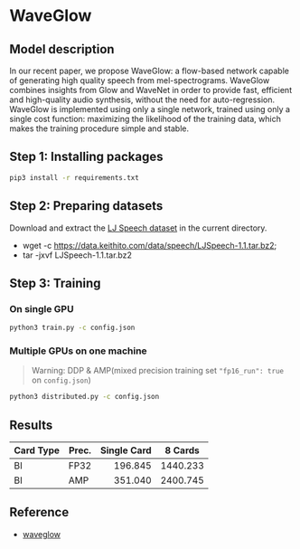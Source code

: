 # WaveGlow

## Model description

In our recent paper, we propose WaveGlow: a flow-based network capable of generating high quality speech from
mel-spectrograms. WaveGlow combines insights from Glow and WaveNet in order to provide fast, efficient and high-quality
audio synthesis, without the need for auto-regression. WaveGlow is implemented using only a single network, trained
using only a single cost function: maximizing the likelihood of the training data, which makes the training procedure
simple and stable.

## Step 1: Installing packages

```sh
pip3 install -r requirements.txt 
```

## Step 2: Preparing datasets

Download and extract the [LJ Speech dataset](https://keithito.com/LJ-Speech-Dataset/) in the current directory.

- wget -c <https://data.keithito.com/data/speech/LJSpeech-1.1.tar.bz2>;
- tar -jxvf LJSpeech-1.1.tar.bz2

## Step 3: Training

### On single GPU

```sh
python3 train.py -c config.json
```

### Multiple GPUs on one machine

> Warning: DDP & AMP(mixed precision training set `"fp16_run": true` on `config.json`)

```sh
python3 distributed.py -c config.json
```

## Results

| Card Type | Prec. | Single Card | 8 Cards  |
|-----------|-------|------------:|:--------:|
| BI        | FP32  |     196.845 | 1440.233 |
| BI        | AMP   |     351.040 | 2400.745 |

## Reference

- [waveglow](https://github.com/NVIDIA/waveglow)
